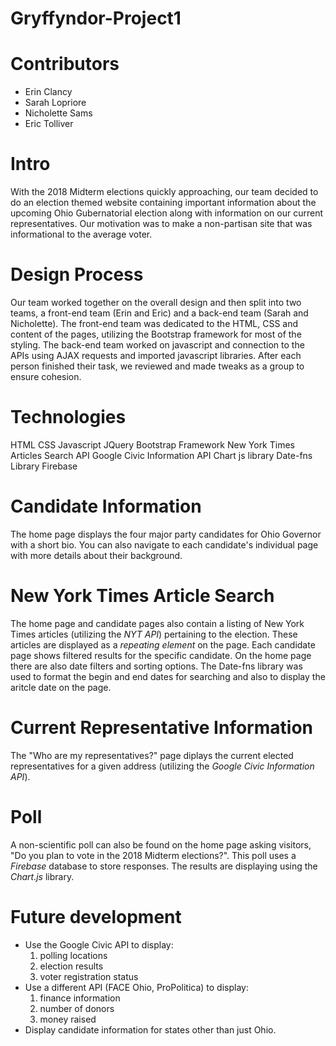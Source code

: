 # Gryffyndor-Project1

# Contributors

- Erin Clancy
- Sarah Lopriore
- Nicholette Sams
- Eric Tolliver

# Intro

With the 2018 Midterm elections quickly approaching, our team decided to do an election themed website containing important information about the upcoming Ohio Gubernatorial election along with information on our current representatives. Our motivation was to make a non-partisan site that was informational to the average voter.

# Design Process

Our team worked together on the overall design and then split into two teams, a front-end team (Erin and Eric) and a back-end team (Sarah and Nicholette). The front-end team was dedicated to the HTML, CSS and content of the pages, utilizing the Bootstrap framework for most of the styling. The back-end team worked on javascript and connection to the APIs using AJAX requests and imported javascript libraries. After each person finished their task, we reviewed and made tweaks as a group to ensure cohesion.

# Technologies

HTML
CSS
Javascript
JQuery
Bootstrap Framework
New York Times Articles Search API
Google Civic Information API
Chart js library
Date-fns Library
Firebase

# Candidate Information

The home page displays the four major party candidates for Ohio Governor with a short bio. You can also navigate to each candidate's individual page with more details about their background.

# New York Times Article Search

The home page and candidate pages also contain a listing of New York Times articles (utilizing the _NYT API_) pertaining to the election. These articles are displayed as a _repeating element_ on the page. Each candidate page shows filtered results for the specific candidate. On the home page there are also date filters and sorting options. The Date-fns library was used to format the begin and end dates for searching and also to display the aritcle date on the page.

# Current Representative Information

The "Who are my representatives?" page diplays the current elected representatives for a given address (utilizing the _Google Civic Information API_).

# Poll

A non-scientific poll can also be found on the home page asking visitors, "Do you plan to vote in the 2018 Midterm elections?". This poll uses a _Firebase_ database to store responses. The results are displaying using the _Chart.js_ library.

# Future development

- Use the Google Civic API to display:
  1.  polling locations
  2.  election results
  3.  voter registration status
- Use a different API (FACE Ohio, ProPolitica) to display:
  1.  finance information
  2.  number of donors
  3.  money raised
- Display candidate information for states other than just Ohio.